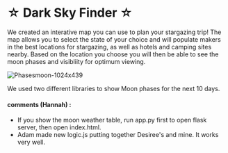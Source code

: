 <h1>☆ Dark Sky Finder ☆</h1>

We created an interative map you can use to plan your stargazing trip! 
The map allows you to select the state of your choice and will populate makers in the best locations for stargazing, as well as hotels and camping sites nearby. Based on the location you choose you will then be able to see the moon phases and visibliity for optimum viewing.<br />

![Phasesmoon-1024x439](https://github.com/n-o-karma/Dark_Sky_Finder/assets/134230685/e4c0ddeb-19ed-4cd7-9b0d-9f4257bbec65)

We used two different libraries to show Moon phases for the next 10 days. <br />


#### comments (Hannah) : 
* If you show the moon weather table, run app.py first to open flask server, then open index.html.
* Adam made new logic.js putting together Desiree's and mine. It works very well.

